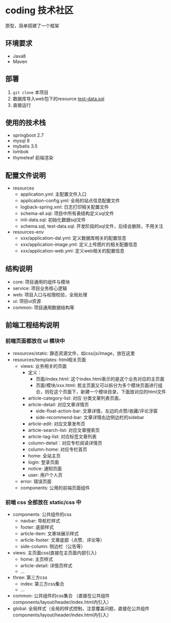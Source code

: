 # coding 技术社区

原型，简单搭建了一个框架

## 环境要求

- Java8
- Maven

## 部署

1. `git clone` 本项目
2. 数据库导入web包下的resource [test-data.sql](/web/src/main/resources/test-data.sql)
3. 直接运行

## 使用的技术栈

- springboot 2.7
- mysql 8
- mybatis 3.5
- lombok
- thymeleaf 前端渲染

## 配置文件说明

- resources
    - application.yml: 主配置文件入口
    - application-config.yml: 全局的站点信息配置文件
    - logback-spring.xml: 日志打印相关配置文件
    - schema-all.sql: 项目中所有表结构定义sql文件
    - init-data.sql: 初始化数据sql文件
    - schema.sql, test-data.sql: 开发阶段的sql文件，后续会删除，不用关注
- resources-env
    - xxx/application-dal.yml: 定义数据库相关的配置信息
    - xxx/application-image.yml: 定义上传图片的相关配置信息
    - xxx/application-web.yml: 定义web相关的配置信息

## 结构说明

- core: 项目通用的组件与模块
- service: 项目业务核心逻辑
- web:  项目入口与权限校验，全局处理
- ui:  项目ui资源
- common: 项目通用数据结构等

## 前端工程结构说明

### 前端页面都放在 ui 模块中

- resources/static: 静态资源文件，如css/js/image，放在这里
- resources/templates: html相关页面
  - views: 业务相关的页面
    - 定义： 
      - 页面/index.html:  这个index.html表示的是这个业务对应的主页面
      - 页面/模块/xxx.html:  若主页面又可以拆分为多个模块页面进行组合，则在这个页面下，新建一个模块目录，下面放对应的html文件
    - article-category-list: 对应 分类文章列表页面，
    - article-detail: 对应文章详情页
      - side-float-action-bar: 文章详情，左边的点赞/收藏/评论浮窗
      - side-recommend-bar: 文章详情右边侧边栏的sidebar
    - article-edit: 对应文章发布页
    - article-search-list: 对应文章搜索页
    - article-tag-list: 对应标签文章列表
    - column-detail：对应专栏阅读详情页
    - column-home: 对应专栏首页
    - home: 全站主页
    - login: 登录页面
    - notice: 通知页面
    - user: 用户个人页
  - error: 错误页面
  - components: 公用的前端页面组件


### 前端 css 全部放在 static/css 中

- components: 公共组件的css
  - navbar: 导航栏样式
  - footer: 底部样式
  - article-item: 文章块展示样式
  - article-footer: 文章底部（点赞、评论等）
  - side-column: 侧边栏（公告等）
- views: 主页面css(直接在主页面内部引入)
  - home: 主页样式
  - article-detail: 详情页样式
  - ...
- three: 第三方css
  - index: 第三方css集合
  - ...
- common: 公共组件的css集合 （直接在公共组件components/layout/header/index.html内引入）
- global: 全局样式（全局的样式控制，注意覆盖问题，直接在公共组件components/layout/header/index.html内引入）

